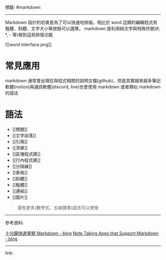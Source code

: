 標籤: #markdown

---

Markdown 設計的初衷是為了可以快速地排版，相比於 word 這類的編輯程式有粗體、斜體、文字大小等按鈕可以選擇， markdown 是利用純文字與特殊符號(\#, \*, - 等)做到這些排版功能

![[word interface.png]]

# 常見應用

markdown 通常會出現在與程式相關的說明文檔(github)，但是其實越來越多筆記軟體(notion)與通訊軟體(discord, line)也會使用 markdown 或者類似 markdown 的語法

# 語法

- [[標題]]
- [[文字段落]]
- [[引用]]
- [[清單]]
- [[區塊程式碼]]
- [[行內程式碼]]
- [[分隔線]]
- [[表格]]
- [[斜體]]
- [[粗體]]
- [[連結]]
- [[圖片]]

> 還有更多(數學式、五線譜等)語法可以使用

---

參考資料:

[十分鐘快速掌握 Markdown - blog](https://wcc723.github.io/development/2019/11/23/ten-mins-learn-markdown/)
[Note Taking Apps that Support Markdown - blog](https://dev.to/thesunshiningdev/best-note-taking-apps-2021-part-2-note-taking-apps-that-support-markdown-3l0c)

---

link:

